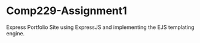 # Comp229-Assignment1
Express Portfolio Site using ExpressJS and implementing the EJS templating engine.
